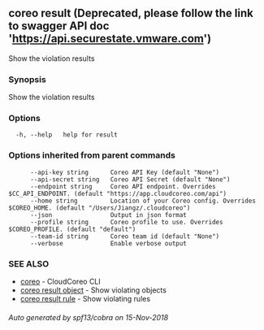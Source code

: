 ## coreo result (Deprecated, please follow the link to swagger API doc 'https://api.securestate.vmware.com')

Show the violation results

### Synopsis

Show the violation results

### Options

```
  -h, --help   help for result
```

### Options inherited from parent commands

```
      --api-key string      Coreo API Key (default "None")
      --api-secret string   Coreo API Secret (default "None")
      --endpoint string     Coreo API endpoint. Overrides $CC_API_ENDPOINT. (default "https://app.cloudcoreo.com/api")
      --home string         Location of your Coreo config. Overrides $COREO_HOME. (default "/Users/Jiangz/.cloudcoreo")
      --json                Output in json format
      --profile string      Coreo profile to use. Overrides $COREO_PROFILE. (default "default")
      --team-id string      Coreo team id (default "None")
      --verbose             Enable verbose output
```

### SEE ALSO

* [coreo](coreo.md)	 - CloudCoreo CLI
* [coreo result object](coreo_result_object.md)	 - Show violating objects
* [coreo result rule](coreo_result_rule.md)	 - Show violating rules

###### Auto generated by spf13/cobra on 15-Nov-2018
